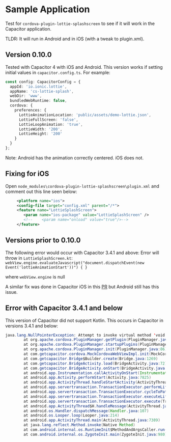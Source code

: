 # Sample Application
Test for `cordova-plugin-lottie-splashscreen` to see if it will work in the Capacitor application. 

TLDR: It will run in Android and in iOS (with a tweak to plugin.xml).

## Version 0.10.0
Tested with Capacitor 4 with iOS and Android. This version works if setting initial values in `capacitor.config.ts`. For example:

```typescript
const config: CapacitorConfig = {
  appId: 'io.ionic.lottie',
  appName: 'cs-lottie-splash',
  webDir: 'www',
  bundledWebRuntime: false,
  cordova: {
    preferences: {
      LottieAnimationLocation: 'public/assets/demo-lottie.json',
      LottieFullScreen: 'false',
      LottieLoopAnimation: 'true',
      LottieWidth: '200',
      LottieHeight: '200'
    }
  }
};
```

Note: Android has the animation correctly centered. iOS does not.

## Fixing for iOS
Open `node_modules\cordova-plugin-lottie-splashscreen\plugin.xml` and comment out this line seen below:
```xml
     <platform name="ios">
     <config-file target="config.xml" parent="/*"> 
     <feature name="LottieSplashScreen"> 
        <param name="ios-package" value="LottieSplashScreen" /> 
        <!--    <param name="onload" value="true"/>--> 
     </feature>
```

## Versions prior to 0.10.0

The following error would occur with Capacitor 3.4.1 and above:
Error will throw in `LottieSplashScreen.kt`:
`webView.engine.evaluateJavascript("document.dispatchEvent(new Event('lottieAnimationStart'))") { }`

where `webView.engine` is null

A similar fix was done in Capacitor iOS in this [PR](https://github.com/ionic-team/capacitor/pull/4039/files) but Android still has this issue.

## Error with Capacitor 3.4.1 and below
This version of Capacitor did not support Kotlin. This occurs in Capacitor in versions 3.4.1 and below:
```java
java.lang.NullPointerException: Attempt to invoke virtual method 'void org.apache.cordova.CordovaPlugin.privateInitialize(java.lang.String, org.apache.cordova.CordovaInterface, org.apache.cordova.CordovaWebView, org.apache.cordova.CordovaPreferences)' on a null object reference
        at org.apache.cordova.PluginManager.getPlugin(PluginManager.java:171)
        at org.apache.cordova.PluginManager.startupPlugins(PluginManager.java:97)
        at org.apache.cordova.PluginManager.init(PluginManager.java:86)
        at com.getcapacitor.cordova.MockCordovaWebViewImpl.init(MockCordovaWebViewImpl.java:58)
        at com.getcapacitor.Bridge$Builder.create(Bridge.java:1269)
        at com.getcapacitor.BridgeActivity.load(BridgeActivity.java:72)
        at com.getcapacitor.BridgeActivity.onStart(BridgeActivity.java:110)
        at android.app.Instrumentation.callActivityOnStart(Instrumentation.java:1432)
        at android.app.Activity.performStart(Activity.java:7825)
        at android.app.ActivityThread.handleStartActivity(ActivityThread.java:3322)
        at android.app.servertransaction.TransactionExecutor.performLifecycleSequence(TransactionExecutor.java:221)
        at android.app.servertransaction.TransactionExecutor.cycleToPath(TransactionExecutor.java:201)
        at android.app.servertransaction.TransactionExecutor.executeLifecycleState(TransactionExecutor.java:173)
        at android.app.servertransaction.TransactionExecutor.execute(TransactionExecutor.java:97)
        at android.app.ActivityThread$H.handleMessage(ActivityThread.java:2041)
        at android.os.Handler.dispatchMessage(Handler.java:107)
        at android.os.Looper.loop(Looper.java:214)
        at android.app.ActivityThread.main(ActivityThread.java:7389)
        at java.lang.reflect.Method.invoke(Native Method)
        at com.android.internal.os.RuntimeInit$MethodAndArgsCaller.run(RuntimeInit.java:492)
        at com.android.internal.os.ZygoteInit.main(ZygoteInit.java:980)
```